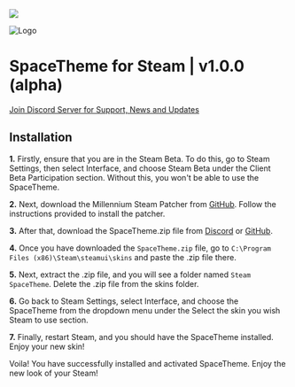 <a href="https://github.com/SkyEnergy0/SpaceTheme-Discord">
    <img src="https://media.discordapp.net/attachments/1107274994288959510/1107656085583708240/image.png">
</a>

![Logo](https://media.discordapp.net/attachments/1107274994288959510/1107276526757617684/image.png)
# SpaceTheme for Steam | v1.0.0 (alpha)
[Join Discord Server for Support, News and Updates](https://discord.gg/7Zv8Xz3Vzn)

## Installation
**1.** Firstly, ensure that you are in the Steam Beta. To do this, go to Steam Settings, then select Interface, and choose Steam Beta under the Client Beta Participation section. Without this, you won't be able to use the SpaceTheme.

**2.** Next, download the Millennium Steam Patcher from [GitHub](https://github.com/ShadowMonster99/millennium-steam-patcher). Follow the instructions provided to install the patcher.

**3.** After that, download the SpaceTheme.zip file from [Discord](https://discord.com/channels/1104516050537685144/1104552443221655603) or [GitHub](https://github.com/SkyEnergy0/SpaceTheme-Steam/releases).

**4.** Once you have downloaded the `SpaceTheme.zip` file, go to `C:\Program Files (x86)\Steam\steamui\skins` and paste the .zip file there.

**5.** Next, extract the .zip file, and you will see a folder named `Steam SpaceTheme`. Delete the .zip file from the skins folder.

**6.** Go back to Steam Settings, select Interface, and choose the SpaceTheme from the dropdown menu under the Select the skin you wish Steam to use section.

**7.** Finally, restart Steam, and you should have the SpaceTheme installed. Enjoy your new skin!

Voila! You have successfully installed and activated SpaceTheme. Enjoy the new look of your Steam!